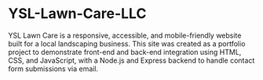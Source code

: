# YSL-Lawn-Care-LLC
YSL Lawn Care is a responsive, accessible, and mobile-friendly website built for a local landscaping business. This site was created as a portfolio project to demonstrate front-end and back-end integration using HTML, CSS, and JavaScript, with a Node.js and Express backend to handle contact form submissions via email.
